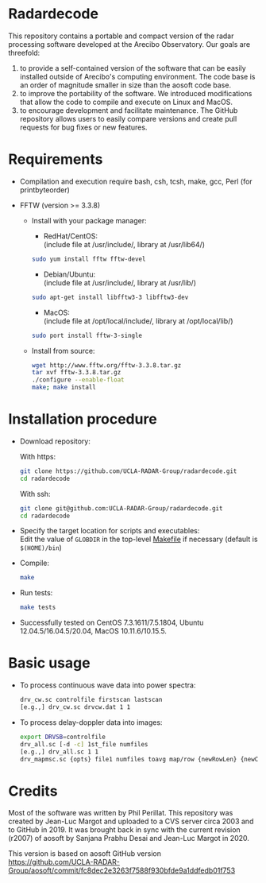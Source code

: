 # Radardecode

This repository contains a portable and compact version of the radar processing software developed at the Arecibo Observatory.  Our goals are threefold:

1. to provide a self-contained version of the software that can be easily installed outside of Arecibo's computing environment.  The code base is an order of magnitude smaller in size than the aosoft code base.  
2. to improve the portability of the software.  We introduced modifications that allow the code to compile and execute on Linux and MacOS.  
3. to encourage development and facilitate maintenance.  The GitHub repository allows users to easily compare versions and create pull requests for bug fixes or new features.  


# Requirements

- Compilation and execution require bash, csh, tcsh, make, gcc, Perl (for printbyteorder)
  
- FFTW (version >= 3.3.8)

    - Install with your package manager:

       - RedHat/CentOS:   
       (include file at /usr/include/, library at /usr/lib64/)    
       ```sh
       sudo yum install fftw fftw-devel  
       ```
    
       - Debian/Ubuntu:  
       (include file at /usr/include/, library at /usr/lib/)  
       ```sh
       sudo apt-get install libfftw3-3 libfftw3-dev  
       ```
    
       - MacOS:  
       (include file at /opt/local/include/, library at /opt/local/lib/)  
       ```sh
       sudo port install fftw-3-single  
       ```
    
    - Install from source:  
       ```sh
       wget http://www.fftw.org/fftw-3.3.8.tar.gz  
       tar xvf fftw-3.3.8.tar.gz  
       ./configure --enable-float  
       make; make install
       ```
  

# Installation procedure

- Download repository:  

  With https:  
  ```sh
  git clone https://github.com/UCLA-RADAR-Group/radardecode.git  
  cd radardecode  
  ```
  
  With ssh:  
  ```sh
  git clone git@github.com:UCLA-RADAR-Group/radardecode.git  
  cd radardecode  
  ```

- Specify the target location for scripts and executables:  
  Edit the value of `GLOBDIR` in the top-level [Makefile](Makefile) if necessary (default is `$(HOME)/bin`)
  
- Compile:  
  ```sh
  make  
  ```

- Run tests:
  ```sh
  make tests  
  ```

- Successfully tested on CentOS 7.3.1611/7.5.1804, Ubuntu 12.04.5/16.04.5/20.04, MacOS 10.11.6/10.15.5.  

# Basic usage

- To process continuous wave data into power spectra:  
  ```sh
  drv_cw.sc controlfile firstscan lastscan  
  [e.g.,] drv_cw.sc drvcw.dat 1 1  
  ```

- To process delay-doppler data into images:   
  ```bash
  export DRVSB=controlfile  
  drv_all.sc [-d -c] 1st_file numfiles    
  [e.g.,] drv_all.sc 1 1   
  drv_mapmsc.sc {opts} file1 numfiles toavg map/row {newRowLen} {newColLen}{colOff}  
  ```

  
# Credits

Most of the software was written by Phil Perillat.  This repository was created by Jean-Luc Margot and uploaded to a CVS server circa 2003 and to GitHub in 2019.  It was brought back in sync with the current revision (r2007) of aosoft by Sanjana Prabhu Desai and Jean-Luc Margot in 2020.

This version is based on aosoft GitHub version  
https://github.com/UCLA-RADAR-Group/aosoft/commit/fc8dec2e3263f7588f930bfde9a1ddfedb01f753  
